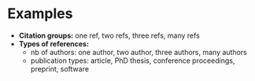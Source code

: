 # Examples

* **Citation groups:** one ref, two refs, three refs, many refs
* **Types of references:**
  * nb of authors: one author, two author, three authors, many authors
  * publication types: article, PhD thesis, conference proceedings, preprint, software

